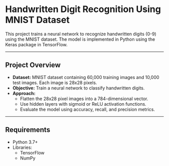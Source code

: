 # Handwritten Digit Recognition Using MNIST Dataset

This project trains a neural network to recognize handwritten digits (0-9) using the MNIST dataset. The model is implemented in Python using the Keras package in TensorFlow.

---

## Project Overview
- **Dataset:** MNIST dataset containing 60,000 training images and 10,000 test images. Each image is 28x28 pixels.
- **Objective:** Train a neural network to classify handwritten digits.
- **Approach:**
  - Flatten the 28x28 pixel images into a 784-dimensional vector.
  - Use hidden layers with sigmoid or ReLU activation functions.
  - Evaluate the model using accuracy, recall, and precision metrics.

---

## Requirements
- Python 3.7+
- Libraries:
  - TensorFlow
  - NumPy

  


